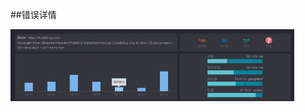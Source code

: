 ##错误详情

<table>
	<center>
		<div>
        	<a><img src="../../../images/console_image/event/图片error.png" align="left" style="width:90%;"></a><br>
		</div>
	</center>
</table>